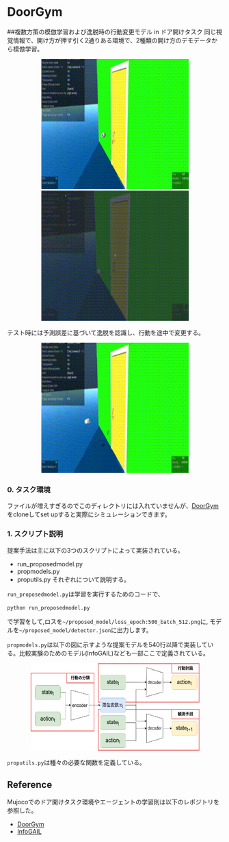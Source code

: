 # DoorGym

[doorgym_video]: ./imgs/doorgym_video.gif
##複数方策の模倣学習および逸脱時の行動変更モデル in ドア開けタスク
同じ視覚情報で、開け方が押す引く2通りある環境で、2種類の開け方のデモデータから模倣学習。
<p align="center">
  <img width="345" height="304" src="./pull.gif">
  <img width="345" height="304" src="./push.gif">
</p>
テスト時には予測誤差に基づいて逸脱を認識し、行動を途中で変更する。
<p align="center">
  <img width="345" height="304" src="./anomaly.gif">
</p>

### 0. タスク環境
ファイルが増えすぎるのでこのディレクトリには入れていませんが、[DoorGym](https://github.com/PSVL/DoorGym)をcloneしてset upすると実際にシミュレーションできます。

### 1. スクリプト説明
提案手法は主に以下の3つのスクリプトによって実装されている。
- run_proposedmodel.py
- propmodels.py
- proputils.py
それぞれについて説明する。

`run_proposedmodel.py`は学習を実行するためのコードで、
```bash
python run_proposedmodel.py
```
で学習をして,ロスを`~/proposed_model/loss_epoch:500_batch_512.png`に,
モデルを`~/proposed_model/detector.json`に出力します。

`propmodels.py`は以下の図に示すような提案モデルを540行以降で実装している。比較実験のためのモデル(InfoGAIL)なども一部ここで定義されている。
<p align="center">
  <img width="395" height="204" src="./archi.png">
</p>

`proputils.py`は種々の必要な関数を定義している。

## Reference
Mujocoでのドア開けタスク環境やエージェントの学習則は以下のレポジトリを参照した。
- [DoorGym](https://github.com/PSVL/DoorGym)
- [InfoGAIL](https://github.com/YunzhuLi/InfoGAIL)
